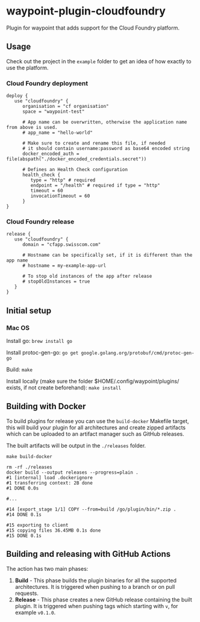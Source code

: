# waypoint-plugin-cloudfoundry

Plugin for waypoint that adds support for the Cloud Foundry platform.

## Usage
Check out the project in the `example` folder to get an idea of how exactly to use the platform.

### Cloud Foundry deployment
```hcl
deploy {
   use "cloudfoundry" {
      organisation = "cf organisation"
      space = "waypoint-test"

      # App name can be overwritten, otherwise the application name from above is used.
      # app_name = "hello-world"

      # Make sure to create and rename this file, if needed
      # it should contain username:password as base64 encoded string
      docker_encoded_auth = file(abspath("./docker_encoded_credentials.secret"))

      # Defines an Health Check configuration
      health_check {
         type = "http" # required
         endpoint = "/health" # required if type = "http"
         timeout = 60
         invocationTimeout = 60
      }
}
```

### Cloud Foundry release
```hcl
release {
   use "cloudfoundry" {
      domain = "cfapp.swisscom.com"

      # Hostname can be specifically set, if it is different than the app name
      # hostname = my-example-app-url
      
      # To stop old instances of the app after release
      # stopOldInstances = true
   }
}
```

## Initial setup
### Mac OS
Install go:
`brew install go`

Install protoc-gen-go:
`go get google.golang.org/protobuf/cmd/protoc-gen-go`

Build:
`make`

Install locally (make sure the folder $HOME/.config/waypoint/plugins/ exists, if not create beforehand):
`make install`

## Building with Docker

To build plugins for release you can use the `build-docker` Makefile target, this will 
build your plugin for all architectures and create zipped artifacts which can be uploaded
to an artifact manager such as GitHub releases.

The built artifacts will be output in the `./releases` folder.

```shell
make build-docker

rm -rf ./releases
docker build --output releases --progress=plain .
#1 [internal] load .dockerignore
#1 transferring context: 2B done
#1 DONE 0.0s

#...

#14 [export_stage 1/1] COPY --from=build /go/plugin/bin/*.zip .
#14 DONE 0.1s

#15 exporting to client
#15 copying files 36.45MB 0.1s done
#15 DONE 0.1s
```

## Building and releasing with GitHub Actions

The action has two main phases:
1. **Build** - This phase builds the plugin binaries for all the supported architectures. It is triggered when pushing
   to a branch or on pull requests.
1. **Release** - This phase creates a new GitHub release containing the built plugin. It is triggered when pushing tags
   which starting with `v`, for example `v0.1.0`.
